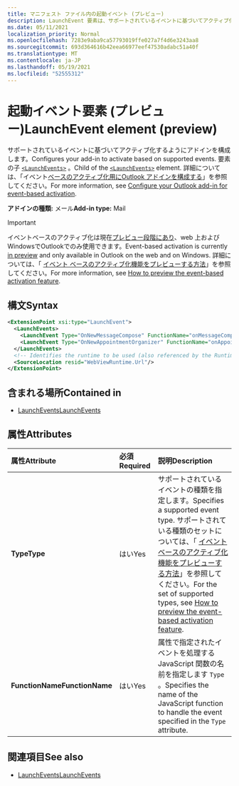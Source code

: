 ```yaml
---
title: マニフェスト ファイル内の起動イベント (プレビュー)
description: LaunchEvent 要素は、サポートされているイベントに基づいてアクティブ化するようにアドインを構成します。
ms.date: 05/11/2021
localization_priority: Normal
ms.openlocfilehash: 7283e9aba9ca57793019ffe027a7f4d6e3243aa8
ms.sourcegitcommit: 693d364616b42eea66977eef47530adabc51a40f
ms.translationtype: MT
ms.contentlocale: ja-JP
ms.lasthandoff: 05/19/2021
ms.locfileid: "52555312"
---
```

# <a name="launchevent-element-preview"></a><span data-ttu-id="98662-103">起動イベント要素 (プレビュー)</span><span class="sxs-lookup"><span data-stu-id="98662-103">LaunchEvent element (preview)</span></span>

<span data-ttu-id="98662-104">サポートされているイベントに基づいてアクティブ化するようにアドインを構成します。</span><span class="sxs-lookup"><span data-stu-id="98662-104">Configures your add-in to activate based on supported events.</span></span> <span data-ttu-id="98662-105">要素の子 [`<LaunchEvents>`](launchevents.md) 。</span><span class="sxs-lookup"><span data-stu-id="98662-105">Child of the [`<LaunchEvents>`](launchevents.md) element.</span></span> <span data-ttu-id="98662-106">詳細については、「イベント[ベースのアクティブ化用にOutlook アドインを構成する](../../outlook/autolaunch.md)」を参照してください。</span><span class="sxs-lookup"><span data-stu-id="98662-106">For more information, see [Configure your Outlook add-in for event-based activation](../../outlook/autolaunch.md).</span></span>

<span data-ttu-id="98662-107">**アドインの種類:** メール</span><span class="sxs-lookup"><span data-stu-id="98662-107">**Add-in type:** Mail</span></span>

> [!IMPORTANT]
> <span data-ttu-id="98662-108">イベントベースのアクティブ化は現在[プレビュー段階にあり](../../reference/objectmodel/preview-requirement-set/outlook-requirement-set-preview.md)、web 上およびWindowsでOutlookでのみ使用できます。</span><span class="sxs-lookup"><span data-stu-id="98662-108">Event-based activation is currently [in preview](../../reference/objectmodel/preview-requirement-set/outlook-requirement-set-preview.md) and only available in Outlook on the web and on Windows.</span></span> <span data-ttu-id="98662-109">詳細については、「 [イベント ベースのアクティブ化機能をプレビューする方法](../../outlook/autolaunch.md#how-to-preview-the-event-based-activation-feature)」を参照してください。</span><span class="sxs-lookup"><span data-stu-id="98662-109">For more information, see [How to preview the event-based activation feature](../../outlook/autolaunch.md#how-to-preview-the-event-based-activation-feature).</span></span>

## <a name="syntax"></a><span data-ttu-id="98662-110">構文</span><span class="sxs-lookup"><span data-stu-id="98662-110">Syntax</span></span>

```XML
<ExtensionPoint xsi:type="LaunchEvent">
  <LaunchEvents>
    <LaunchEvent Type="OnNewMessageCompose" FunctionName="onMessageComposeHandler"/>
    <LaunchEvent Type="OnNewAppointmentOrganizer" FunctionName="onAppointmentComposeHandler"/>
  </LaunchEvents>
  <!-- Identifies the runtime to be used (also referenced by the Runtime element). -->
  <SourceLocation resid="WebViewRuntime.Url"/>
</ExtensionPoint>
```

## <a name="contained-in"></a><span data-ttu-id="98662-111">含まれる場所</span><span class="sxs-lookup"><span data-stu-id="98662-111">Contained in</span></span>

- [<span data-ttu-id="98662-112">LaunchEvents</span><span class="sxs-lookup"><span data-stu-id="98662-112">LaunchEvents</span></span>](launchevents.md)

## <a name="attributes"></a><span data-ttu-id="98662-113">属性</span><span class="sxs-lookup"><span data-stu-id="98662-113">Attributes</span></span>

|  <span data-ttu-id="98662-114">属性</span><span class="sxs-lookup"><span data-stu-id="98662-114">Attribute</span></span>  |  <span data-ttu-id="98662-115">必須</span><span class="sxs-lookup"><span data-stu-id="98662-115">Required</span></span>  |  <span data-ttu-id="98662-116">説明</span><span class="sxs-lookup"><span data-stu-id="98662-116">Description</span></span>  |
|:-----|:-----|:-----|
|  <span data-ttu-id="98662-117">**Type**</span><span class="sxs-lookup"><span data-stu-id="98662-117">**Type**</span></span>  |  <span data-ttu-id="98662-118">はい</span><span class="sxs-lookup"><span data-stu-id="98662-118">Yes</span></span>  | <span data-ttu-id="98662-119">サポートされているイベントの種類を指定します。</span><span class="sxs-lookup"><span data-stu-id="98662-119">Specifies a supported event type.</span></span> <span data-ttu-id="98662-120">サポートされている種類のセットについては、「 [イベントベースのアクティブ化機能をプレビューする方法](../../outlook/autolaunch.md#supported-events)」を参照してください。</span><span class="sxs-lookup"><span data-stu-id="98662-120">For the set of supported types, see [How to preview the event-based activation feature](../../outlook/autolaunch.md#supported-events).</span></span> |
|  <span data-ttu-id="98662-121">**FunctionName**</span><span class="sxs-lookup"><span data-stu-id="98662-121">**FunctionName**</span></span>  |  <span data-ttu-id="98662-122">はい</span><span class="sxs-lookup"><span data-stu-id="98662-122">Yes</span></span>  | <span data-ttu-id="98662-123">属性で指定されたイベントを処理する JavaScript 関数の名前を指定します `Type` 。</span><span class="sxs-lookup"><span data-stu-id="98662-123">Specifies the name of the JavaScript function to handle the event specified in the `Type` attribute.</span></span> |

## <a name="see-also"></a><span data-ttu-id="98662-124">関連項目</span><span class="sxs-lookup"><span data-stu-id="98662-124">See also</span></span>

- [<span data-ttu-id="98662-125">LaunchEvents</span><span class="sxs-lookup"><span data-stu-id="98662-125">LaunchEvents</span></span>](launchevents.md)
